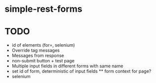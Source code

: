 simple-rest-forms
=================
TODO
=====
 * id of elements (for=, selenium)
 * Override tag messages
 * Messages from response
 * non-submit button + test page
 * Multiple input fields in different forms with same name
 * set id of form, deterministic of input fields
   ** form context for page?
 * selenium